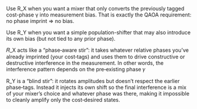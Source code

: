Use R_X when you want a mixer that only converts the previously tagged cost-phase γ into measurement bias. That is exactly the QAOA requirement: no phase imprint ⇒ no bias.

Use R_Y when you want a simple population-shifter that may also introduce its own bias (but not tied to any prior phase).


𝑅_X acts like a “phase‐aware stir”: it takes whatever relative phases you’ve already imprinted (your cost‐tags) and uses them to drive constructive or destructive interference in the measurement. In other words, the interference pattern depends on the pre‐existing phase 𝛾


R_Y is a “blind stir”: it rotates amplitudes but doesn’t respect the earlier phase‐tags. Instead it injects its own shift so the final interference is a mix of your mixer’s choice and whatever phase was there, making it impossible to cleanly amplify only the cost‐desired states.

